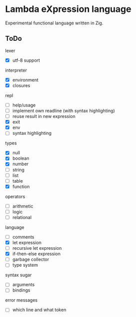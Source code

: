# Lambda eXpression language

Experimental functional language written in Zig.

## ToDo

lexer

- [x] utf-8 support

interpreter

- [x] environment
- [x] closures

repl

- [ ] help/usage
- [ ] implement own readline (with syntax highlighting)
- [ ] reuse result in new expression
- [x] exit
- [x] env
- [ ] syntax highlighting

types

- [x] null
- [x] boolean
- [x] number
- [ ] string
- [ ] list
- [ ] table
- [x] function

operators

- [ ] arithmetic
- [ ] logic
- [ ] relational

language

- [ ] comments
- [x] let expression
- [ ] recursive let expression
- [x] if-then-else expression
- [ ] garbage collector
- [ ] type system

syntax sugar

- [ ] arguments
- [ ] bindings

error messages

- [ ] which line and what token
